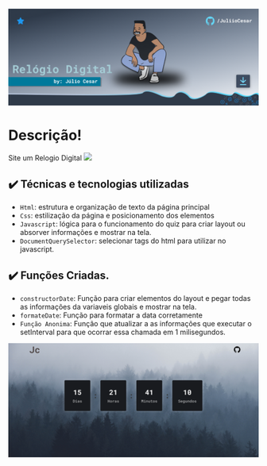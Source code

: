 ![Pagina de Apresentação do Projeto - Quiz](./image/Pagina%20Apresenta%C3%A7%C3%A3o.png)

# Descrição!
Site um Relogio Digital
![](img/amostra.gif)

## ✔️ Técnicas e tecnologias utilizadas

- `Html`: estrutura e organização de texto da página principal
- `Css`: estilização da página e posicionamento dos elementos
- `Javascript`: lógica para o funcionamento do quiz para criar layout ou absorver informações e mostrar na tela.
- `DocumentQuerySelector`: selecionar tags do html para utilizar no javascript.

## ✔️ Funções Criadas.

- `constructorDate`: Função para criar elementos do layout e pegar todas as informações da variaveis globais e mostrar na tela.
- `formateDate`: Função para formatar a data corretamente
- `Função Anonima`: Função que atualizar a as informações que executar o setInterval para que ocorrar essa chamada em 1 milisegundos.

![Pagina de Apresentação do Projeto - Quiz](./image/wireframe.png)